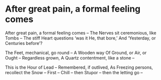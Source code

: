# After great pain, a formal feeling comes

After great pain, a formal feeling comes –
The Nerves sit ceremonious, like Tombs –
The stiff Heart questions ‘was it He, that bore,’
And ‘Yesterday, or Centuries before’?

The Feet, mechanical, go round –
A Wooden way
Of Ground, or Air, or Ought –
Regardless grown,
A Quartz contentment, like a stone –

This is the Hour of Lead –
Remembered, if outlived,
As Freezing persons, recollect the Snow –
First – Chill – then Stupor – then the letting go –

